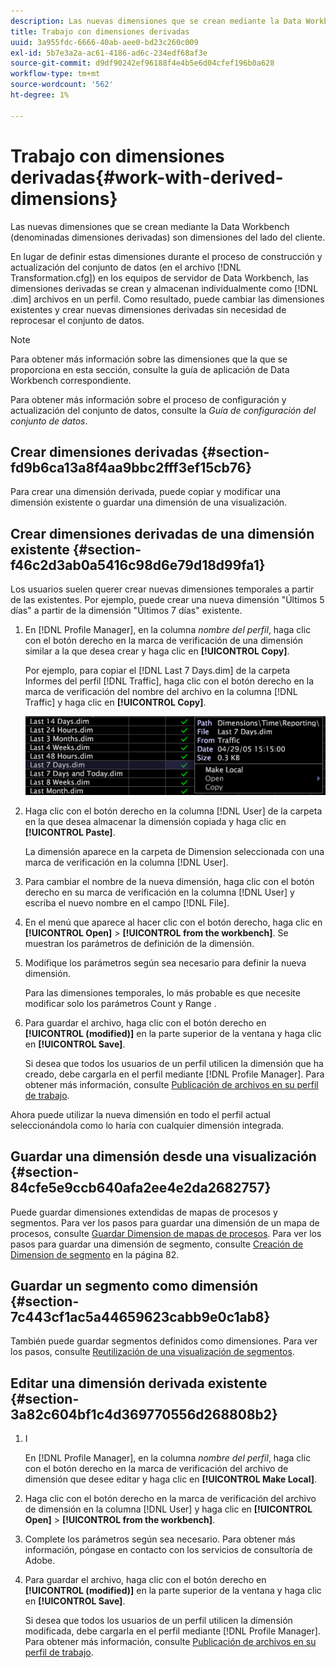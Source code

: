 ```yaml
---
description: Las nuevas dimensiones que se crean mediante la Data Workbench (denominadas dimensiones derivadas) son dimensiones del lado del cliente.
title: Trabajo con dimensiones derivadas
uuid: 3a955fdc-6666-40ab-aee0-bd23c260c009
exl-id: 5b7e3a2a-ac61-4186-ad6c-234edf68af3e
source-git-commit: d9df90242ef96188f4e4b5e6d04cfef196b0a628
workflow-type: tm+mt
source-wordcount: '562'
ht-degree: 1%

---
```


# Trabajo con dimensiones derivadas{#work-with-derived-dimensions}

Las nuevas dimensiones que se crean mediante la Data Workbench (denominadas dimensiones derivadas) son dimensiones del lado del cliente.

En lugar de definir estas dimensiones durante el proceso de construcción y actualización del conjunto de datos (en el archivo [!DNL Transformation.cfg]) en los equipos de servidor de Data Workbench, las dimensiones derivadas se crean y almacenan individualmente como [!DNL .dim] archivos en un perfil. Como resultado, puede cambiar las dimensiones existentes y crear nuevas dimensiones derivadas sin necesidad de reprocesar el conjunto de datos.

>[!NOTE]
>
>Para obtener más información sobre las dimensiones que la que se proporciona en esta sección, consulte la guía de aplicación de Data Workbench correspondiente.

Para obtener más información sobre el proceso de configuración y actualización del conjunto de datos, consulte la *Guía de configuración del conjunto de datos*.

## Crear dimensiones derivadas {#section-fd9b6ca13a8f4aa9bbc2fff3ef15cb76}

Para crear una dimensión derivada, puede copiar y modificar una dimensión existente o guardar una dimensión de una visualización.

## Crear dimensiones derivadas de una dimensión existente {#section-f46c2d3ab0a5416c98d6e79d18d99fa1}

Los usuarios suelen querer crear nuevas dimensiones temporales a partir de las existentes. Por ejemplo, puede crear una nueva dimensión &quot;Últimos 5 días&quot; a partir de la dimensión &quot;Últimos 7 días&quot; existente.

1. En [!DNL Profile Manager], en la columna *nombre del perfil*, haga clic con el botón derecho en la marca de verificación de una dimensión similar a la que desea crear y haga clic en **[!UICONTROL Copy]**.

   Por ejemplo, para copiar el [!DNL Last 7 Days.dim] de la carpeta Informes del perfil [!DNL Traffic], haga clic con el botón derecho en la marca de verificación del nombre del archivo en la columna [!DNL Traffic] y haga clic en **[!UICONTROL Copy]**.

   ![](assets/vis_ProfMgr_CopyDimension.png)

1. Haga clic con el botón derecho en la columna [!DNL User] de la carpeta en la que desea almacenar la dimensión copiada y haga clic en **[!UICONTROL Paste]**.

   La dimensión aparece en la carpeta de Dimension seleccionada con una marca de verificación en la columna [!DNL User].

1. Para cambiar el nombre de la nueva dimensión, haga clic con el botón derecho en su marca de verificación en la columna [!DNL User] y escriba el nuevo nombre en el campo [!DNL File].
1. En el menú que aparece al hacer clic con el botón derecho, haga clic en **[!UICONTROL Open]** > **[!UICONTROL from the workbench]**. Se muestran los parámetros de definición de la dimensión.
1. Modifique los parámetros según sea necesario para definir la nueva dimensión.

   Para las dimensiones temporales, lo más probable es que necesite modificar solo los parámetros Count y Range .

1. Para guardar el archivo, haga clic con el botón derecho en **[!UICONTROL (modified)]** en la parte superior de la ventana y haga clic en **[!UICONTROL Save]**.

   Si desea que todos los usuarios de un perfil utilicen la dimensión que ha creado, debe cargarla en el perfil mediante [!DNL Profile Manager]. Para obtener más información, consulte [Publicación de archivos en su perfil de trabajo](../../../../home/c-get-started/c-admin-intrf/c-prof-mgr/t-pub-files-wkg-prof.md#task-a0106e010c834d16bd60eef4721b6af9).

Ahora puede utilizar la nueva dimensión en todo el perfil actual seleccionándola como lo haría con cualquier dimensión integrada.

## Guardar una dimensión desde una visualización {#section-84cfe5e9ccb640afa2ee4e2da2682757}

Puede guardar dimensiones extendidas de mapas de procesos y segmentos. Para ver los pasos para guardar una dimensión de un mapa de procesos, consulte [Guardar Dimension de mapas de procesos](../../../../home/c-get-started/c-analysis-vis/c-proc-maps/t-dim-proc-maps.md#task-44d9e555d4a944e6aa81993eef703051). Para ver los pasos para guardar una dimensión de segmento, consulte [Creación de Dimension de segmento](../../../../home/c-get-started/c-analysis-vis/c-seg/c-create-seg-dim.md#concept-70b363edcad14185ba8051646ad3d44e) en la página 82.

## Guardar un segmento como dimensión {#section-7c443cf1ac5a44659623cabb9e0c1ab8}

También puede guardar segmentos definidos como dimensiones. Para ver los pasos, consulte [Reutilización de una visualización de segmentos](../../../../home/c-get-started/c-analysis-vis/c-seg/c-reuse-seg-vis.md#concept-a8a607bd415d404a83c32a26b804cbdc).

## Editar una dimensión derivada existente {#section-3a82c604bf1c4d369770556d268808b2}

1. I

   En [!DNL Profile Manager], en la columna *nombre del perfil*, haga clic con el botón derecho en la marca de verificación del archivo de dimensión que desee editar y haga clic en **[!UICONTROL Make Local]**.
1. Haga clic con el botón derecho en la marca de verificación del archivo de dimensión en la columna [!DNL User] y haga clic en **[!UICONTROL Open]** > **[!UICONTROL from the workbench]**.
1. Complete los parámetros según sea necesario. Para obtener más información, póngase en contacto con los servicios de consultoría de Adobe.
1. Para guardar el archivo, haga clic con el botón derecho en **[!UICONTROL (modified)]** en la parte superior de la ventana y haga clic en **[!UICONTROL Save]**.

   Si desea que todos los usuarios de un perfil utilicen la dimensión modificada, debe cargarla en el perfil mediante [!DNL Profile Manager]. Para obtener más información, consulte [Publicación de archivos en su perfil de trabajo](../../../../home/c-get-started/c-admin-intrf/c-prof-mgr/t-pub-files-wkg-prof.md#task-a0106e010c834d16bd60eef4721b6af9).
